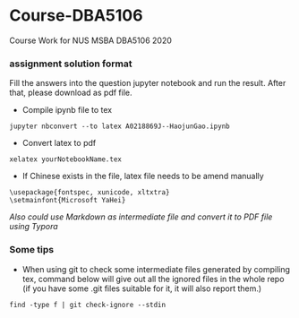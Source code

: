 # Course-DBA5106
Course Work for NUS MSBA DBA5106 2020

### assignment solution format

Fill the answers into the question jupyter notebook and run the result. After that, please download as pdf file.

- Compile ipynb file to tex

```
jupyter nbconvert --to latex A0218869J--HaojunGao.ipynb
```

- Convert latex to pdf

```
xelatex yourNotebookName.tex
```

- If Chinese exists in the file, latex file needs to be amend manually

```
\usepackage{fontspec, xunicode, xltxtra}
\setmainfont{Microsoft YaHei}
```



*Also could use Markdown as intermediate file and convert it to PDF file using Typora*



### Some tips

- When using git to check some intermediate files generated by compiling tex, command below will give out all the ignored files in the whole repo (if you have some .git files suitable for it, it will also report them.)

```
find -type f | git check-ignore --stdin
```

